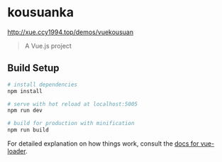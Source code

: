 # kousuanka
http://xue.ccy1994.top/demos/vuekousuan
> A Vue.js project

## Build Setup

``` bash
# install dependencies
npm install

# serve with hot reload at localhost:5005
npm run dev

# build for production with minification
npm run build
```

For detailed explanation on how things work, consult the [docs for vue-loader](http://vuejs.github.io/vue-loader).
